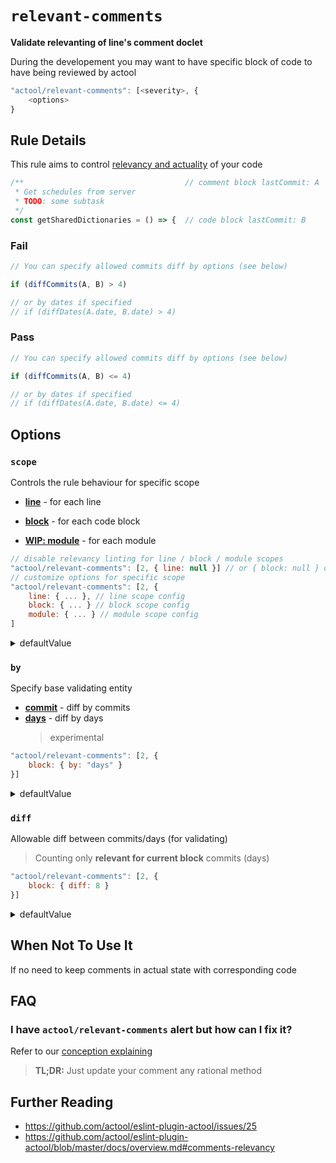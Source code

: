 # `relevant-comments`

**Validate relevanting of line&#39;s comment doclet**

During the developement you may want to have specific block of code to have being reviewed by actool

```js
"actool/relevant-comments": [<severity>, {
    <options>
}
```


## Rule Details

This rule aims to control [relevancy and actuality](https://github.com/actool/eslint-plugin-actool/blob/master/docs/how-it-work.md#relevancy-validating) of your code

```js
/**                                    // comment block lastCommit: A            
 * Get schedules from server
 * TODO: some subtask
 */
const getSharedDictionaries = () => {  // code block lastCommit: B
```

### Fail
```js
// You can specify allowed commits diff by options (see below)

if (diffCommits(A, B) > 4)

// or by dates if specified
// if (diffDates(A.date, B.date) > 4)
```

### Pass
```js
// You can specify allowed commits diff by options (see below)

if (diffCommits(A, B) <= 4)

// or by dates if specified
// if (diffDates(A.date, B.date) <= 4)
```

## Options

### `scope`
Controls the rule behaviour for specific scope
- [**line**](https://github.com/actool/eslint-plugin-actool/blob/master/docs/how-it-work.md#line-comment) - for each line

- [**block**](https://github.com/actool/eslint-plugin-actool/blob/master/docs/how-it-work.md#block-comment) - for each code block

- [**WIP: module**](https://github.com/actool/eslint-plugin-actool/blob/master/docs/how-it-work.md#module-comment) - for each module

```js
// disable relevancy linting for line / block / module scopes
"actool/relevant-comments": [2, { line: null }] // or { block: null } or { module: null }
// customize options for specific scope
"actool/relevant-comments": [2, { 
    line: { ... }, // line scope config
    block: { ... } // block scope config
    module: { ... } // module scope config
] 
```
<details>
    <summary>defaultValue</summary>

    line - [disabled]
    block: - [enabled]
    module: [disabled]

    More details - see below
</details>

### `by`
Specify base validating entity
- [**commit**](https://github.com/actool/eslint-plugin-actool/blob/master/docs/how-it-work.md#commit) - diff by commits
- [**days**](https://github.com/actool/eslint-plugin-actool/blob/master/docs/how-it-work.md#days-experimental) - diff by days
  > experimental
  
```js
"actool/relevant-comments": [2, { 
    block: { by: "days" }
}]
```
<details>
    <summary>defaultValue</summary>

    line: "commit"
    block: "commit"
    module: "commit"
</details>

### `diff`
Allowable diff between commits/days (for validating)

> Counting only **relevant for current block** commits (days)

```js
"actool/relevant-comments": [2, { 
    block: { diff: 8 }
}]
```
<details>
    <summary>defaultValue</summary>

    > FIXME: Temp, later will be "4"
    line: 1
    block: 1
    module: 1
</details>

## When Not To Use It
If no need to keep comments in actual state with corresponding code

## FAQ
### I have `actool/relevant-comments` alert but how can I fix it?
Refer to our [conception explaining](https://github.com/actool/eslint-plugin-actool/blob/master/docs/overview.md/#conception)

> **TL;DR:** Just update your comment any rational method

## Further Reading
- https://github.com/actool/eslint-plugin-actool/issues/25
- https://github.com/actool/eslint-plugin-actool/blob/master/docs/overview.md#comments-relevancy

<!-- TODO: add links about problem -->
